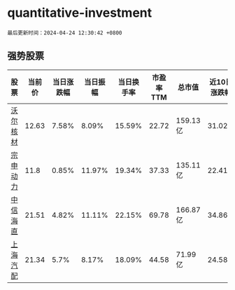 # quantitative-investment

`最后更新时间：2024-04-24 12:30:42 +0800`

## 强势股票

|股票|当前价|当日涨跌幅|当日振幅|当日换手率|市盈率TTM|总市值|近10日涨跌幅|
|----|----|----|----|----|----|----|----|
|[沃尔核材](https://xueqiu.com/S/SZ002130)|12.63|7.58%|8.09%|15.59%|22.72|159.13亿|31.02%|
|[宗申动力](https://xueqiu.com/S/SZ001696)|11.8|0.85%|11.97%|19.34%|37.33|135.11亿|22.41%|
|[中信海直](https://xueqiu.com/S/SZ000099)|21.51|4.82%|11.11%|22.15%|69.78|166.87亿|34.86%|
|[上海汽配](https://xueqiu.com/S/SH603107)|21.34|5.7%|8.17%|18.09%|44.58|71.99亿|24.58%|
